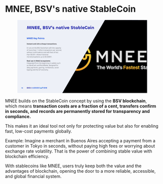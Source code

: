 # MNEE, BSV's native StableCoin​

<figure><img src="../../../.gitbook/assets/Slide18.jpg" alt=""><figcaption></figcaption></figure>

MNEE builds on the StableCoin concept by using the **BSV blockchain**, which means **transaction costs are a fraction of a cent, transfers confirm in seconds, and records are permanently stored for transparency and compliance.**

This makes it an ideal tool not only for protecting value but also for enabling fast, low-cost payments globally.&#x20;

Example: Imagine a merchant in Buenos Aires accepting a payment from a customer in Tokyo in seconds, without paying high fees or worrying about exchange rate volatility. That is the power of combining stable value with blockchain efficiency.

With stablecoins like MNEE, users truly keep both the value and the advantages of blockchain, opening the door to a more reliable, accessible, and global financial system.

